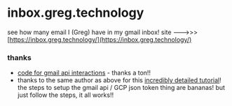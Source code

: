 # inbox.greg.technology

see how many email I (Greg) have in my gmail inbox! site --->>> [https://inbox.greg.technology/](https://inbox.greg.technology/)

### thanks

- [code for gmail api interactions](https://github.com/x4nth055/pythoncode-tutorials/tree/master/general/gmail-api) - thanks a ton!!
- thanks to the same author as above for this [incredibly detailed tutorial](https://thepythoncode.com/article/use-gmail-api-in-python)! the steps to setup the gmail api / GCP json token thing are bananas! but just follow the steps, it all works!!





